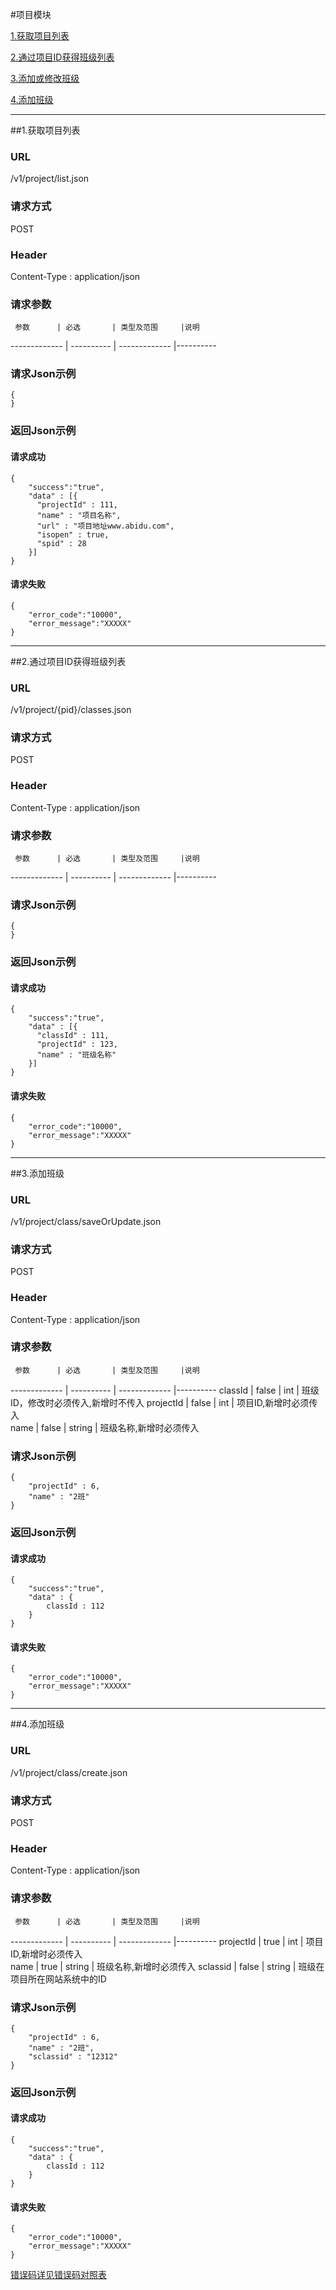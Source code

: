 #项目模块 

[1.获取项目列表](#1)

[2.通过项目ID获得班级列表](#2)

[3.添加或修改班级](#3)

[4.添加班级](#4)

---
##<a id="1">1.获取项目列表</a>

### URL
/v1/project/list.json

### 请求方式
POST

### Header
Content-Type : application/json

### 请求参数
     参数      | 必选 	    | 类型及范围     |说明
-------------  | ---------- | -------------  |---------- 

### 请求Json示例
	{       
	}

### 返回Json示例
#### 请求成功
	{
		"success":"true",
		"data" : [{
		  "projectId" : 111,
		  "name" : "项目名称",
		  "url" : "项目地址www.abidu.com",
		  "isopen" : true,
		  "spid" : 28
		}]
	}

#### 请求失败
	{
		"error_code":"10000",
		"error_message":"XXXXX"
	}

---
##<a id="2">2.通过项目ID获得班级列表</a>

### URL
/v1/project/{pid}/classes.json

### 请求方式
POST

### Header
Content-Type : application/json

### 请求参数
     参数      | 必选 	    | 类型及范围     |说明
-------------  | ---------- | -------------  |---------- 

### 请求Json示例
	{       
	}

### 返回Json示例
#### 请求成功
	{
		"success":"true",
		"data" : [{
		  "classId" : 111,
		  "projectId" : 123,
		  "name" : "班级名称"
		}]
	}

#### 请求失败
	{
		"error_code":"10000",
		"error_message":"XXXXX"
	}	
	
---
##<a id="3">3.添加班级</a>

### URL
/v1/project/class/saveOrUpdate.json

### 请求方式
POST

### Header
Content-Type : application/json

### 请求参数
     参数      | 必选 	    | 类型及范围     |说明
-------------  | ---------- | -------------  |---------- 
classId        | false      | int            | 班级ID，修改时必须传入,新增时不传入
projectId      | false      | int            | 项目ID,新增时必须传入        
name           | false      | string         | 班级名称,新增时必须传入

### 请求Json示例
	{       
		"projectId" : 6,
		"name" : "2班"
	}

### 返回Json示例
#### 请求成功
	{
		"success":"true",
		"data" : {
			classId : 112
		}
	}

#### 请求失败
	{
		"error_code":"10000",
		"error_message":"XXXXX"
	}	

---
##<a id="4">4.添加班级</a>

### URL
/v1/project/class/create.json

### 请求方式
POST

### Header
Content-Type : application/json

### 请求参数
     参数      | 必选 	    | 类型及范围     |说明
-------------  | ---------- | -------------  |---------- 
projectId      | true       | int            | 项目ID,新增时必须传入        
name           | true       | string         | 班级名称,新增时必须传入
sclassid       | false      | string         | 班级在项目所在网站系统中的ID

### 请求Json示例
	{       
		"projectId" : 6,
		"name" : "2班",
		"sclassid" : "12312"
	}

### 返回Json示例
#### 请求成功
	{
		"success":"true",
		"data" : {
			classId : 112
		}
	}

#### 请求失败
	{
		"error_code":"10000",
		"error_message":"XXXXX"
	}		
[错误码详见错误码对照表](错误码对照表.md)

